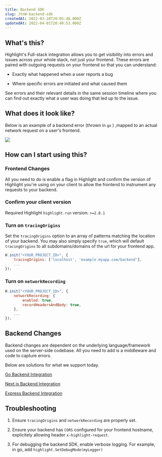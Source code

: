 ```yaml
---
title: Backend SDK
slug: JtnW-backend-sdk
createdAt: 2022-03-28T20:05:46.000Z
updatedAt: 2022-04-01T20:40:53.000Z
---
```


## What's this?

Highlight's Full-stack integration allows you to get visibility into errors and issues across your whole stack, not just your frontend. These errors are paired with outgoing requests on your frontend so that you can understand:

-   Exactly what happened when a user reports a bug

-   Where specific errors are initiated and what caused them

See errors and their relevant details in the same session timeline where you can find out exactly what a user was doing that led up to the issue.

## What does it look like?

Below is an example of a backend error (thrown in `go` ) ,mapped to an actual network request on a user's frontend.

![](https://archbee-image-uploads.s3.amazonaws.com/XPwQFz8tul7ogqGkmtA0y/BCFnjSPEUco_QFvl8bs4S_image.png)

## How can I start using this?

### Frontend Changes

All you need to do is enable a flag in Highlight and confirm the version of Highlight you're using on your client to allow the frontend to instrument any requests to your backend.

### Confirm your client version

Required Highlight `highlight.run` version: `>=2.8.1`

### Turn on `tracingOrigins`

Set the `tracingOrigins` option to an array of patterns matching the location of your backend. You may also simply specify `true`, which will default `tracingOrigins` to all subdomains/domains of the url for your frontend app.

```javascript
H.init("<YOUR_PROJECT_ID>", {
	tracingOrigins: ['localhost', 'example.myapp.com/backend'],
    ...
});
```

### Turn on `networkRecording`

```javascript
H.init("<YOUR_PROJECT_ID>", {
	networkRecording: {
		enabled: true,
		recordHeadersAndBody: true,
	},
	...
});
```

## Backend Changes

Backend changes are dependent on the underlying language/framework used on the server-side codebase. All you need to add is a middleware and code to capture errors.

Below are solutions for what we support today.

[Go Backend Integration](/getting-started/backend-sdk/go)

[Next.js Backend Integration](/getting-started/backend-sdk/nextjs)

[Express Backend Integration](/getting-started/backend-sdk/express)

## Troubleshooting

1.  Ensure `tracingOrigins` and `networkRecording` are properly set.

2.  Ensure your backend has `CORS` configured for your frontend hostname, explicitely allowing header `x-highlight-request`.

3.  For debugging the backend SDK, enable verbose logging. For example, in go, add `highlight.SetDebugMode(myLogger)`
